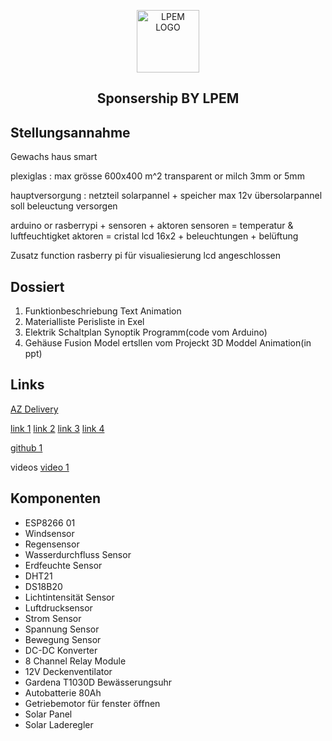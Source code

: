 <p align="center">
    <img width="100px" align="center" alt="LPEM LOGO" scr="./img/LPEM-LOGO.svg" />
    <h2 align="center">Sponsership BY LPEM</h2>
</p>

Stellungsannahme
----------------------------------------------------------------
Gewachs haus smart 

plexiglas :
    max grösse 600x400 m^2
    transparent or milch
        3mm or 5mm

hauptversorgung : netzteil 
solarpannel + speicher
max 12v
übersolarpannel soll beleuctung versorgen

arduino or rasberrypi + sensoren + aktoren
sensoren = temperatur & luftfeuchtigket
aktoren = cristal lcd 16x2 + beleuchtungen + belüftung

Zusatz function
    rasberry pi für visualiesierung
    lcd angeschlossen

Dossiert
----------------------------------------------------------------

1. Funktionbeschriebung
    Text
    Animation
2. Materialliste
    Perisliste in Exel
3. Elektrik
    Schaltplan
    Synoptik
    Programm(code vom Arduino)
4. Gehäuse
    Fusion Model ertsllen vom Projeckt
    3D Moddel Animation(in ppt)




Links
----------------------------------------------------------------
[AZ Delivery](https://www.az-delivery.de)

[link 1](http://projects.htl-klu.at/Projekt_1617/pr7abeli35331/Internet/details.html)
[link 2](https://randomnerdtutorials.com/esp32-http-get-post-arduino/)
[link 3](https://randomnerdtutorials.com/getting-started-node-red-dashboard/)
[link 4](https://www.instructables.com/Automated-Greenhouse/)

[github 1](https://github.com/jiteshsaini/rest-api-examples)


videos
[video 1](https://www.youtube.com/watch?v=1J8-cBR0R3M)


Komponenten
------------------------------------------------

+ ESP8266 01
+ Windsensor
+ Regensensor
+ Wasserdurchfluss Sensor
+ Erdfeuchte Sensor
+ DHT21
+ DS18B20
+ Lichtintensität Sensor
+ Luftdrucksensor
+ Strom Sensor
+ Spannung Sensor
+ Bewegung Sensor
+ DC-DC Konverter
+ 8 Channel Relay Module
+ 12V Deckenventilator
+ Gardena T1030D Bewässerungsuhr
+ Autobatterie 80Ah
+ Getriebemotor für fenster öffnen
+ Solar Panel
+ Solar Laderegler

